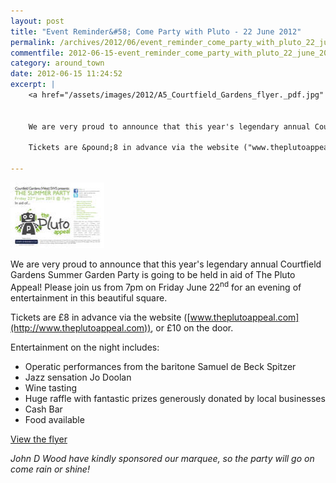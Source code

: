 ```yaml
---
layout: post
title: "Event Reminder&#58; Come Party with Pluto - 22 June 2012"
permalink: /archives/2012/06/event_reminder_come_party_with_pluto_22_june_2012.html
commentfile: 2012-06-15-event_reminder_come_party_with_pluto_22_june_2012
category: around_town
date: 2012-06-15 11:24:52
excerpt: |
    <a href="/assets/images/2012/A5_Courtfield_Gardens_flyer._pdf.jpg" title="See larger version of - Plutu Courtfield Gardens flyer. pdf"><img src="/assets/images/2012/A5_Courtfield_Gardens_flyer_thumb._pdf" width="150" height="105" alt="Plutu Courtfield Gardens flyer. pdf" class="photo right" /></a>


    We are very proud to announce that this year's legendary annual Courtfield Gardens Summer Garden Party is going to be held in aid of The Pluto Appeal!  Please join us from 7pm on Friday June 22<sup>nd</sup> for an evening of entertainment in this beautiful square.

    Tickets are &pound;8 in advance via the website ("www.theplutoappeal.com":http://www.theplutoappeal.com), or &pound;10 on the door.

---
```


<a href="/assets/images/2012/A5_Courtfield_Gardens_flyer._pdf.jpg" title="See larger version of - Plutu Courtfield Gardens flyer. pdf"><img src="/assets/images/2012/A5_Courtfield_Gardens_flyer_thumb._pdf" width="150" height="105" alt="Plutu Courtfield Gardens flyer. pdf" class="photo right" /></a>

We are very proud to announce that this year's legendary annual Courtfield Gardens Summer Garden Party is going to be held in aid of The Pluto Appeal! Please join us from 7pm on Friday June 22<sup>nd</sup> for an evening of entertainment in this beautiful square.

Tickets are £8 in advance via the website ([www.theplutoappeal.com](http://www.theplutoappeal.com)), or £10 on the door.

Entertainment on the night includes:

-   Operatic performances from the baritone Samuel de Beck Spitzer
-   Jazz sensation Jo Doolan
-   Wine tasting
-   Huge raffle with fantastic prizes generously donated by local businesses
-   Cash Bar
-   Food available

[View the flyer](/assets/images/2012/A5_Courtfield_Gardens_flyer._pdf.jpg)

*John D Wood have kindly sponsored our marquee, so the party will go on come rain or shine!*
